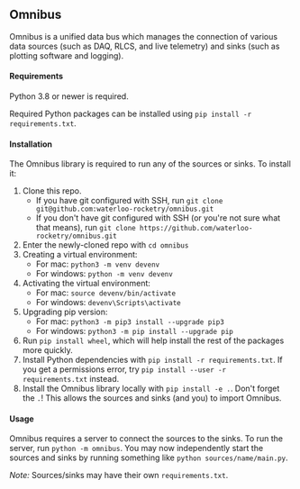 ## Omnibus

Omnibus is a unified data bus which manages the connection of various data sources (such as DAQ, RLCS, and live telemetry) and sinks (such as plotting software and logging).

#### Requirements

Python 3.8 or newer is required.

Required Python packages can be installed using `pip install -r requirements.txt`.

#### Installation

The Omnibus library is required to run any of the sources or sinks. To install it:

1. Clone this repo.
    * If you have git configured with SSH, run `git clone git@github.com:waterloo-rocketry/omnibus.git`
    * If you don't have git configured with SSH (or you're not sure what that means), run `git clone https://github.com/waterloo-rocketry/omnibus.git`
2. Enter the newly-cloned repo with `cd omnibus`
3. Creating a virtual environment:
   - For mac: `python3 -m venv devenv`
   - For windows: `python -m venv devenv`
4. Activating the virtual environment:
   - For mac: `source devenv/bin/activate`
   - For windows: `devenv\Scripts\activate`
5. Upgrading pip version:
   - For mac: `python3 -m pip3 install --upgrade pip3`
   - For windows: `python3 -m pip install --upgrade pip` 
6. Run `pip install wheel`, which will help install the rest of the packages more quickly.
7. Install Python dependencies with `pip install -r requirements.txt`. If you get a permissions error, try `pip install --user -r requirements.txt` instead.
8. Install the Omnibus library locally with `pip install -e .`. Don't forget the `.`! This allows the sources and sinks (and you) to import Omnibus.

#### Usage

Omnibus requires a server to connect the sources to the sinks. To run the server, run `python -m omnibus`. You may now independently start the sources and sinks by running something like `python sources/name/main.py`.

*Note:* Sources/sinks may have their own `requirements.txt`.
